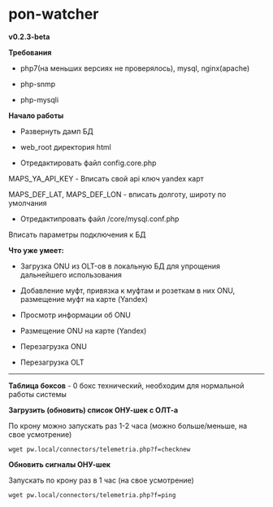 # pon-watcher
**v0.2.3-beta**

**Требования**
* php7(на меньших версиях не проверялось), mysql, nginx(apache)

* php-snmp

* php-mysqli

**Начало работы**

* Развернуть дамп БД

* web_root директория html

* Отредактировать файл config.core.php

MAPS_YA_API_KEY - Вписать свой api ключ yandex карт

MAPS_DEF_LAT, MAPS_DEF_LON - вписать долготу, широту по умолчания

* Отредактипровать файл /core/mysql.conf.php

Вписать параметры подключения к БД

**Что уже умеет:**

* Загрузка ONU из OLT-ов в локальную БД для упрощения дальнейшего использования

* Добавление муфт, привязка к муфтам и розеткам в них ONU, размещение муфт на карте (Yandex)

* Просмотр информации об ONU

* Размещение ONU на карте (Yandex)

* Перезагрузка ONU

* Перезагрузка OLT

______________________________________________________

**Таблица боксов** - 0 бокс технический, необходим для нормальной работы системы

**Загрузить (обновить) список ОНУ-шек с ОЛТ-а**

По крону можно запускать раз 1-2 часа (можно больше/меньше, на свое усмотрение)

`wget pw.local/connectors/telemetria.php?f=checknew`


**Обновить сигналы ОНУ-шек**

Запускать по крону раз в 1 час (на свое усмотрение)

`wget pw.local/connectors/telemetria.php?f=ping`
